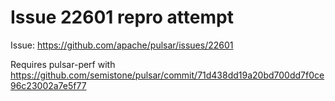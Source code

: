 # Issue 22601 repro attempt

Issue: https://github.com/apache/pulsar/issues/22601

Requires pulsar-perf with https://github.com/semistone/pulsar/commit/71d438dd19a20bd700dd7f0ce96c23002a7e5f77 